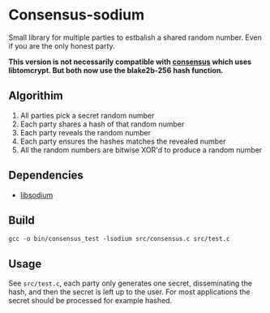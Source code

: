 # Consensus-sodium

Small library for multiple parties to estbalish a shared random number. Even if you are the only honest party.

**This version is not necessarily compatible with [consensus](https://github.com/ali-raheem/consensus) which uses libtomcrypt. But both now use the blake2b-256 hash function.**

## Algorithim

1. All parties pick a secret random number
2. Each party shares a hash of that random number
3. Each party reveals the random number
4. Each party ensures the hashes matches the revealed number
5. All the random numbers are bitwise XOR'd to produce a random number

## Dependencies

- [libsodium](https://github.com/jedisct1/libsodium)


## Build

```
gcc -o bin/consensus_test -lsodium src/consensus.c src/test.c 
```

## Usage

See `src/test.c`, each party only generates one secret, disseminating the hash, and then the secret is left up to the user. For most applications the secret should be processed for example hashed.
